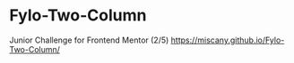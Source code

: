 # Fylo-Two-Column
Junior Challenge for Frontend Mentor (2/5)
https://miscany.github.io/Fylo-Two-Column/
